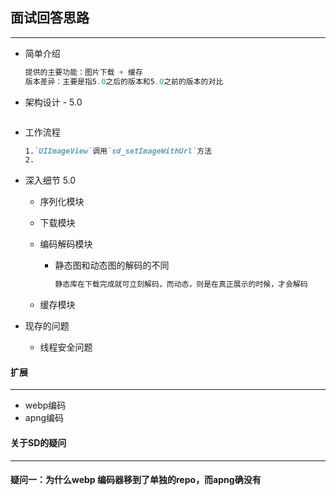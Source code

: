 ## 面试回答思路

-------

- 简单介绍

  ```objective-c
  提供的主要功能：图片下载 + 缓存
  版本差异：主要是指5.0之后的版本和5.0之前的版本的对比
  ```

  

- 架构设计 - 5.0

  ```objective-c
  
  ```

  

- 工作流程

  ```markdown
  1.`UIImageView`调用`sd_setImageWithUrl`方法
  2.
  ```

  

- 深入细节 5.0

  - 序列化模块

  - 下载模块

  - 编码解码模块

    - 静态图和动态图的解码的不同

      ```markdown
      静态库在下载完成就可立刻解码，而动态，则是在真正展示的时候，才会解码
      ```

  - 缓存模块

- 现存的问题

  - 线程安全问题



#### 扩展

------

- webp编码
- apng编码





#### 关于SD的疑问

-------



#### 疑问一：为什么webp 编码器移到了单独的repo，而apng确没有